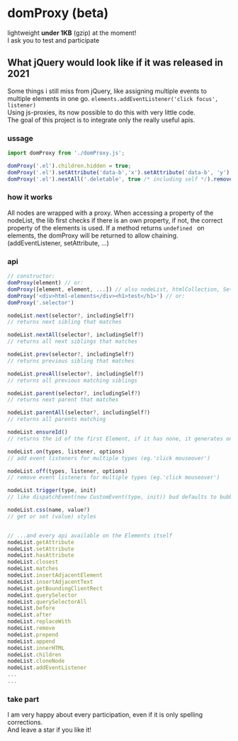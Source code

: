 # domProxy (beta)

lightweight **under 1KB** (gzip) at the moment!  
I ask you to test and participate  

## What jQuery would look like if it was released in 2021
Some things i still miss from jQuery, like assigning multiple events to multiple elements in one go.
`elements.addEventListener('click focus', listener)`  
Using js-proxies, its now possible to do this with very little code.  
The goal of this project is to integrate only the really useful apis.  

### ussage

```js
import domProxy from './domProxy.js';

domProxy('.el').children.hidden = true;
domProxy('.el').setAttribute('data-b','x').setAttribute('data-b', 'y');
domProxy('.el').nextAll('.deletable', true /* including self */).remove();
```

### how it works

All nodes are wrapped with a proxy.
When accessing a property of the nodeList, the lib first checks if there is an own property, if not, the correct property of the elements is used.
If a method returns `undefined ` on elements, the domProxy will be returned to allow chaining. (addEventListener, setAttribute, ...)


### api

```js
// constructor:
domProxy(element) // or:
domProxy([element, element, ...]) // also nodeList, htmlCollection, Set... or:
domProxy('<div>html-elements</div><h1>test</h1>') // or:
domProxy('.selector')

nodeList.next(selector?, includingSelf?) 
// returns next sibling that matches

nodeList.nextAll(selector?, includingSelf?)
// returns all next siblings that matches

nodeList.prev(selector?, includingSelf?) 
// returns previous sibling that matches

nodeList.prevAll(selector?, includingSelf?) 
// returns all previous matching siblings

nodeList.parent(selector?, includingSelf?) 
// returns next parent that matches

nodeList.parentAll(selector?, includingSelf?)
// returns all parents matching

nodeList.ensureId()
// returns the id of the first Element, if it has none, it generates one

nodeList.on(types, listener, options)
// add event listeners for multiple types (eg.'click mouseover')

nodeList.off(types, listener, options)
// remove event listeners for multiple types (eg.'click mouseover')

nodeList.trigger(type, init)
// like dispatchEvent(new CustomEvent(type, init)) bud defaults to bubbles:true

nodeList.css(name, value?)
// get or set (value) styles


// ...and every api available on the Elements itself
nodeList.getAttribute
nodeList.setAttribute
nodeList.hasAttribute
nodeList.closest
nodeList.matches
nodeList.insertAdjacentElement
nodeList.insertAdjacentText
nodeList.getBoundingClientRect
nodeList.querySelector
nodeList.querySelectorAll
nodeList.before
nodeList.after
nodeList.replaceWith
nodeList.remove
nodeList.prepend
nodeList.append
nodeList.innerHTML
nodeList.children
nodeList.cloneNode
nodeList.addEventListener
...
...
```

### take part
I am very happy about every participation, even if it is only spelling corrections.  
And leave a star if you like it!
